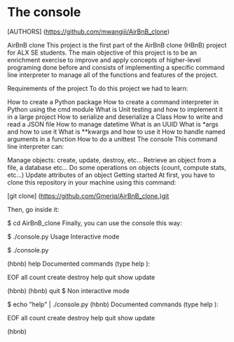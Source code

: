 # The console

[AUTHORS] (https://github.com/mwangiii/AirBnB_clone)

AirBnB clone This project is the first part of the AirBnB clone (HBnB) project for ALX SE students. The main objective of this project is to be an enrichment exercise to improve and apply concepts of higher-level programing done before and consists of implementing a specific command line interpreter to manage all of the functions and features of the project.

Requirements of the project To do this project we had to learn:

How to create a Python package How to create a command interpreter in Python using the cmd module What is Unit testing and how to implement it in a large project How to serialize and deserialize a Class How to write and read a JSON file How to manage datetime What is an UUID What is *args and how to use it What is **kwargs and how to use it How to handle named arguments in a function How to do a unittest The console This command line interpreter can:

Manage objects: create, update, destroy, etc... Retrieve an object from a file, a database etc... Do some operations on objects (count, compute stats, etc...) Update attributes of an object Getting started At first, you have to clone this repository in your machine using this command:

[git clone] (https://github.com/Gmeriq/AirBnB_clone.)git

 Then, go inside it:

$ cd AirBnB_clone Finally, you can use the console this way:

$ ./console.py Usage Interactive mode

$ ./console.py

(hbnb) help
Documented commands (type help ):

EOF all count create destroy help quit show update

(hbnb) (hbnb) quit $ Non interactive mode

$ echo "help" | ./console.py
(hbnb) Documented commands (type help ):

EOF all count create destroy help quit show update

(hbnb) 